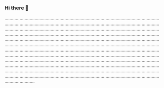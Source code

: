 ### Hi there 👋

........................................................................................................................................................................................................................................................................................................................................................................................................................................................................................................................................................................................................................................................................................................................................................................................................................................................................................................................................................................................................................................................................................................................................................................................................................................................................................................................................................................................................................................................................................................................................................................